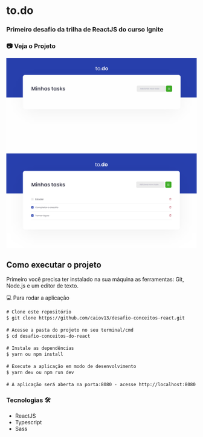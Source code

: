 # to.do
### Primeiro desafio da trilha de ReactJS do curso Ignite

### 📷 Veja o Projeto
<div align="center">

  ![gif do projeto](https://github.com/caiov13/desafio-conceitos-react/blob/main/github/todo.gif)
  ![imagem do projeto](https://github.com/caiov13/desafio-conceitos-react/blob/main/github/todo-img.PNG)
  
</div>

## Como executar o projeto
Primeiro você precisa ter instalado na sua máquina as ferramentas: Git, Node.js e um editor de texto.

💻 Para rodar a aplicação
```
# Clone este repositório
$ git clone https://github.com/caiov13/desafio-conceitos-react.git

# Acesse a pasta do projeto no seu terminal/cmd
$ cd desafio-conceitos-do-react

# Instale as dependências
$ yarn ou npm install

# Execute a aplicação em modo de desenvolvimento
$ yarn dev ou npm run dev

# A aplicação será aberta na porta:8080 - acesse http://localhost:8080

```

### Tecnologias 🛠
* ReactJS
* Typescript
* Sass
